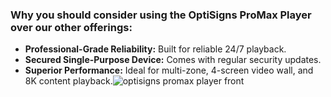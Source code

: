 ### Why you should consider using the OptiSigns ProMax Player over our other offerings:

* **Professional-Grade Reliability:** Built for reliable 24/7 playback.
* **Secured Single-Purpose Device:** Comes with regular security updates.
* **Superior Performance:** Ideal for multi-zone, 4-screen video wall, and 8K content playback.![optisigns promax player front](https://support.optisigns.com/hc/article_attachments/39033141813907)